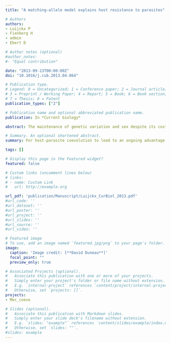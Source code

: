 ```yaml
---
title: "A matching-allele model explains host resistance to parasites"

# Authors
authors: 
- Luijckx P
- Fienberg H
- admin
- Ebert D 

# Author notes (optional)
#author_notes:
#- "Equal contribution"

date: "2013-09-23T00:00:00Z"
doi: "10.1016/j.cub.2013.04.064"

# Publication type.
# Legend: 0 = Uncategorized; 1 = Conference paper; 2 = Journal article;
# 3 = Preprint / Working Paper; 4 = Report; 5 = Book; 6 = Book section;
# 7 = Thesis; 8 = Patent
publication_types: ["2"]

# Publication name and optional abbreviated publication name.
publication: In *Current biology*

abstract: The maintenance of genetic variation and sex despite its costs has long puzzled biologists. A popular idea, the Red Queen Theory, is that under rapid antagonistic coevolution between hosts and their parasites, the formation of new rare host genotypes through sex can be advantageous as it creates host genotypes to which the prevailing parasite is not adapted. For host-parasite coevolution to lead to an ongoing advantage for rare genotypes, parasites should infect specific host genotypes and hosts should resist specific parasite genotypes. The most prominent genetics capturing such specificity are matching-allele models (MAMs), which have the key feature that resistance for two parasite genotypes can reverse by switching one allele at one host locus. Despite the lack of empirical support, MAMs have played a central role in the theoretical development of antagonistic coevolution, local adaptation, speciation, and sexual selection. Using genetic crosses, we show that resistance of the crustacean Daphnia magna against the parasitic bacterium Pasteuria ramosa follows a MAM. Simulation results show that the observed genetics can explain the maintenance of genetic variation and contribute to the maintenance of sex in the facultatively sexual host as predicted by the Red Queen Theory. 

# Summary. An optional shortened abstract.
summary: For host-parasite coevolution to lead to an ongoing advantage for rare genotypes, parasites should infect specific host genotypes and hosts should resist specific parasite genotypes. Using the crustacean <i>Daphnia magna</i> and its parasitic bacterium <i>Pasteuria ramosa</i>, we described for the first time the genetics model capturing best such specificity, the matching-allele models (MAMs). I performed all the attachment tests of this study.  

tags: []

# Display this page in the Featured widget?
featured: false

# Custom links (uncomment lines below)
# links:
# - name: Custom Link
#   url: http://example.org

url_pdf: 'publication/Manuscript/Luijckx_CurBiol_2013.pdf'
#url_code: ''
#url_dataset: ''
#url_poster: ''
#url_project: ''
#url_slides: ''
#url_source: ''
#url_video: ''

# Featured image
# To use, add an image named `featured.jpg/png` to your page's folder. 
image:
  caption: 'Image credit: [**David Duneau**]'
  focal_point: ""
  preview_only: true

# Associated Projects (optional).
#   Associate this publication with one or more of your projects.
#   Simply enter your project's folder or file name without extension.
#   E.g. `internal-project` references `content/project/internal-project/index.md`.
#   Otherwise, set `projects: []`.
projects:
- Mec_coevo

# Slides (optional).
#   Associate this publication with Markdown slides.
#   Simply enter your slide deck's filename without extension.
#   E.g. `slides: "example"` references `content/slides/example/index.md`.
#   Otherwise, set `slides: ""`.
#slides: example
---
```

